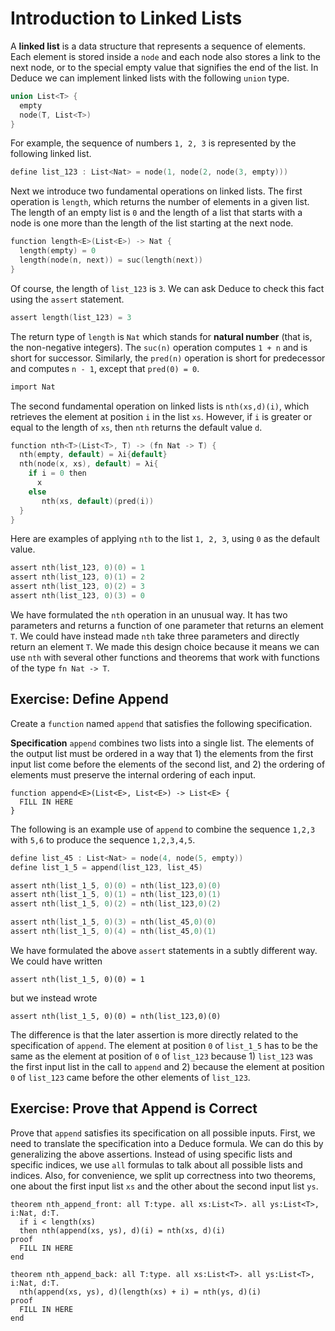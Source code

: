 # Introduction to Linked Lists

A **linked list** is a data structure that represents a sequence of
elements.  Each element is stored inside a `node` and each node also
stores a link to the next node, or to the special empty value that
signifies the end of the list. In Deduce we can implement linked
lists with the following `union` type.

``` {.c #list}
union List<T> {
  empty
  node(T, List<T>)
}
```

For example, the sequence of numbers `1, 2, 3` is represented
by the following linked list.

``` {.c #list_123}
define list_123 : List<Nat> = node(1, node(2, node(3, empty)))
```

Next we introduce two fundamental operations on linked lists.  The
first operation is `length`, which returns the number of elements in a
given list. The length of an empty list is `0` and the length of a
list that starts with a node is one more than the length of the list
starting at the next node.

``` {.c #length}
function length<E>(List<E>) -> Nat {
  length(empty) = 0
  length(node(n, next)) = suc(length(next))
}
```

Of course, the length of `list_123` is `3`. We can ask Deduce to check
this fact using the `assert` statement.

``` {.c #test_length_123}
assert length(list_123) = 3
```

The return type of `length` is `Nat` which stands for **natural
number** (that is, the non-negative integers).  The `suc(n)` operation
computes `1 + n` and is short for successor. Similarly, the `pred(n)`
operation is short for predecessor and computes `n - 1`, except that
`pred(0) = 0`.

```{.c #importNat}
import Nat
```

The second fundamental operation on linked lists is `nth(xs,d)(i)`, which
retrieves the element at position `i` in the list `xs`. However, if `i`
is greater or equal to the length of `xs`, then `nth` returns the
default value `d`. 

```{.c #nth}
function nth<T>(List<T>, T) -> (fn Nat -> T) {
  nth(empty, default) = λi{default}
  nth(node(x, xs), default) = λi{
    if i = 0 then
      x
    else
       nth(xs, default)(pred(i))
  }
}
```

Here are examples of applying `nth` to the list `1, 2, 3`,
using `0` as the default value.

``` {.c #test_nth_123}
assert nth(list_123, 0)(0) = 1
assert nth(list_123, 0)(1) = 2
assert nth(list_123, 0)(2) = 3
assert nth(list_123, 0)(3) = 0
```

We have formulated the `nth` operation in an unusual way. It has two
parameters and returns a function of one parameter that returns an
element `T`. We could have instead made `nth` take three parameters
and directly return an element `T`. We made this design choice because
it means we can use `nth` with several other functions and theorems that 
work with functions of the type `fn Nat -> T`.


## Exercise: Define Append

Create a `function` named `append` that satisfies the following
specification.

**Specification** `append` combines two lists into a single list.  The
elements of the output list must be ordered in a way that 1) the
elements from the first input list come before the elements of the
second list, and 2) the ordering of elements must preserve the
internal ordering of each input.

```
function append<E>(List<E>, List<E>) -> List<E> {
  FILL IN HERE
}
```

The following is an example use of `append` to combine the sequence
`1,2,3` with `5,6` to produce the sequence `1,2,3,4,5`.

``` {.c #test_append_123_45}
define list_45 : List<Nat> = node(4, node(5, empty))
define list_1_5 = append(list_123, list_45)

assert nth(list_1_5, 0)(0) = nth(list_123,0)(0)
assert nth(list_1_5, 0)(1) = nth(list_123,0)(1)
assert nth(list_1_5, 0)(2) = nth(list_123,0)(2)

assert nth(list_1_5, 0)(3) = nth(list_45,0)(0)
assert nth(list_1_5, 0)(4) = nth(list_45,0)(1)
```

We have formulated the above `assert` statements in a
subtly different way. We could have written

```
assert nth(list_1_5, 0)(0) = 1
```

but we instead wrote 

```
assert nth(list_1_5, 0)(0) = nth(list_123,0)(0)
```

The difference is that the later assertion is more directly related to
the specification of `append`.  The element at position `0` of
`list_1_5` has to be the same as the element at position of `0` of
`list_123` because 1) `list_123` was the first input list in the call
to `append` and 2) because the element at position `0` of `list_123`
came before the other elements of `list_123`.

## Exercise: Prove that Append is Correct

Prove that `append` satisfies its specification on all possible
inputs.  First, we need to translate the specification into a Deduce
formula.  We can do this by generalizing the above assertions. Instead
of using specific lists and specific indices, we use `all` formulas to
talk about all possible lists and indices. Also, for convenience, we
split up correctness into two theorems, one about the first input list
`xs` and the other about the second input list `ys`.

```
theorem nth_append_front: all T:type. all xs:List<T>. all ys:List<T>, i:Nat, d:T.
  if i < length(xs)
  then nth(append(xs, ys), d)(i) = nth(xs, d)(i)
proof
  FILL IN HERE
end

theorem nth_append_back: all T:type. all xs:List<T>. all ys:List<T>, i:Nat, d:T.
  nth(append(xs, ys), d)(length(xs) + i) = nth(ys, d)(i)
proof
  FILL IN HERE
end
```

<!--
```{.c file=ex/LinkedLists.pf}
<<importNat>>

<<list>>
<<length>>
<<nth>>

function append<E>(List<E>, List<E>) -> List<E> {
  append(empty, ys) = ys
  append(node(n, xs), ys) = node(n, append(xs, ys))
}

<<list_123>>
<<test_length_123>>
<<test_nth_123>>
<<test_append_123_45>>

theorem nth_append_front: all T:type. all xs:List<T>. all ys:List<T>, i:Nat, d:T.
  if i < length(xs)
  then nth(append(xs, ys), d)(i) = nth(xs, d)(i)
proof
  arbitrary T:type
  induction List<T>
  case empty {
    arbitrary ys:List<T>, i:Nat, d:T
    suppose i_z: i < length(empty)
    conclude false by definition {length, operator <, operator ≤} in i_z
  }
  case node(x, xs) suppose IH {
    arbitrary ys:List<T>, i:Nat, d:T
    suppose i_xxs: i < length(node(x,xs))
    definition append
    switch i {
      case zero {
        definition nth.
      }
      case suc(i') suppose i_si {
        definition {nth, pred}
	have i_xs: i' < length(xs) by
	    enable {operator <, operator ≤}
	    conclude i' < length(xs) by rewrite i_si in definition length in i_xxs
	apply IH[ys, i', d] to i_xs
      }
    }
  }
end

theorem nth_append_back: all T:type. all xs:List<T>. all ys:List<T>, i:Nat, d:T.
  nth(append(xs, ys), d)(length(xs) + i) = nth(ys, d)(i)
proof
  arbitrary T:type
  induction List<T>
  case empty {
    arbitrary ys:List<T>, i:Nat, d:T
    definition {append, nth, length, operator +}.
  }
  case node(x, xs) suppose IH {
    arbitrary ys:List<T>, i:Nat, d:T
    definition {append,length, nth}
    have X: not (suc(length(xs)) + i = 0) by suppose eq_z enable operator + have false by eq_z
    rewrite X
    definition {operator +, pred}
    IH[ys, i, d]
  }
end
```
-->
